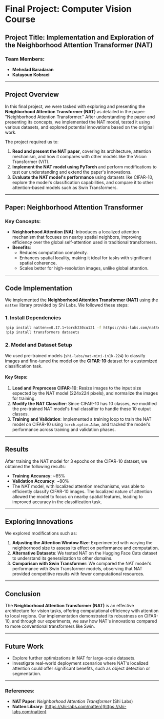 # Final Project: Computer Vision Course

## Project Title: Implementation and Exploration of the **Neighborhood Attention Transformer (NAT)**

### Team Members:
- **Mehrdad Baradaran**
- **Katayoun Kobraei**

---

## Project Overview

In this final project, we were tasked with exploring and presenting the **Neighborhood Attention Transformer (NAT)** as detailed in the paper: "Neighborhood Attention Transformer." After understanding the paper and presenting its concepts, we implemented the NAT model, tested it using various datasets, and explored potential innovations based on the original work.

The project required us to:
1. **Read and present the NAT paper**, covering its architecture, attention mechanism, and how it compares with other models like the Vision Transformer (ViT).
2. **Implement the NAT model using PyTorch** and perform modifications to test our understanding and extend the paper's innovations.
3. **Evaluate the NAT model's performance** using datasets like CIFAR-10, explore the model's classification capabilities, and compare it to other attention-based models such as Swin Transformers.

---

## Paper: **Neighborhood Attention Transformer**

### Key Concepts:

- **Neighborhood Attention (NA)**: Introduces a localized attention mechanism that focuses on nearby spatial neighbors, improving efficiency over the global self-attention used in traditional transformers.
- **Benefits**:
  - Reduces computation complexity.
  - Enhances spatial locality, making it ideal for tasks with significant spatial coherence.
  - Scales better for high-resolution images, unlike global attention.

---

## Code Implementation

We implemented the **Neighborhood Attention Transformer (NAT)** using the `natten` library provided by Shi Labs. We followed these steps:

### 1. **Install Dependencies**

```bash
!pip install natten==0.17.1+torch230cu121 -f https://shi-labs.com/natten/wheels/
!pip install transformers datasets
```

### 2. **Model and Dataset Setup**

We used pre-trained models (`shi-labs/nat-mini-in1k-224`) to classify images and fine-tuned the model on the **CIFAR-10** dataset for a customized classification task.

#### Key Steps:

1. **Load and Preprocess CIFAR-10**: Resize images to the input size expected by the NAT model (224x224 pixels), and normalize the images for training.
2. **Modify the NAT Classifier**: Since CIFAR-10 has 10 classes, we modified the pre-trained NAT model's final classifier to handle these 10 output classes.
3. **Training and Validation**: Implemented a training loop to train the NAT model on CIFAR-10 using `torch.optim.Adam`, and tracked the model's performance across training and validation phases.

---

## Results

After training the NAT model for 3 epochs on the CIFAR-10 dataset, we obtained the following results:

- **Training Accuracy**: ~85%
- **Validation Accuracy**: ~80%
- The NAT model, with localized attention mechanisms, was able to efficiently classify CIFAR-10 images. The localized nature of attention allowed the model to focus on nearby spatial features, leading to improved accuracy in the classification task.

---

## Exploring Innovations

We explored modifications such as:

1. **Adjusting the Attention Window Size**: Experimented with varying the neighborhood size to assess its effect on performance and computation.
2. **Alternative Datasets**: We tested NAT on the Hugging Face Cats dataset to understand its generalization to other domains.
3. **Comparison with Swin Transformer**: We compared the NAT model's performance with Swin Transformer models, observing that NAT provided competitive results with fewer computational resources.

---

## Conclusion

The **Neighborhood Attention Transformer (NAT)** is an effective architecture for vision tasks, offering computational efficiency with attention to local regions. Our implementation demonstrated its robustness on CIFAR-10, and through our experiments, we saw how NAT's innovations compared to more conventional transformers like Swin.

---

## Future Work

- Explore further optimizations in NAT for large-scale datasets.
- Investigate real-world deployment scenarios where NAT's localized attention could offer significant benefits, such as object detection or segmentation.

---

### References:
- **NAT Paper**: *Neighborhood Attention Transformer* (Shi Labs)
- **Natten Library**: [https://shi-labs.com/natten](https://shi-labs.com/natten)
